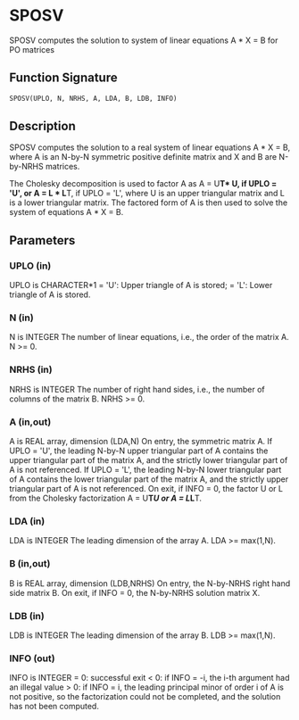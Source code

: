 # SPOSV

SPOSV computes the solution to system of linear equations A * X = B for PO matrices

## Function Signature

```fortran
SPOSV(UPLO, N, NRHS, A, LDA, B, LDB, INFO)
```

## Description


 SPOSV computes the solution to a real system of linear equations
    A * X = B,
 where A is an N-by-N symmetric positive definite matrix and X and B
 are N-by-NRHS matrices.

 The Cholesky decomposition is used to factor A as
    A = U**T* U,  if UPLO = 'U', or
    A = L * L**T,  if UPLO = 'L',
 where U is an upper triangular matrix and L is a lower triangular
 matrix.  The factored form of A is then used to solve the system of
 equations A * X = B.

## Parameters

### UPLO (in)

UPLO is CHARACTER*1 = 'U': Upper triangle of A is stored; = 'L': Lower triangle of A is stored.

### N (in)

N is INTEGER The number of linear equations, i.e., the order of the matrix A. N >= 0.

### NRHS (in)

NRHS is INTEGER The number of right hand sides, i.e., the number of columns of the matrix B. NRHS >= 0.

### A (in,out)

A is REAL array, dimension (LDA,N) On entry, the symmetric matrix A. If UPLO = 'U', the leading N-by-N upper triangular part of A contains the upper triangular part of the matrix A, and the strictly lower triangular part of A is not referenced. If UPLO = 'L', the leading N-by-N lower triangular part of A contains the lower triangular part of the matrix A, and the strictly upper triangular part of A is not referenced. On exit, if INFO = 0, the factor U or L from the Cholesky factorization A = U**T*U or A = L*L**T.

### LDA (in)

LDA is INTEGER The leading dimension of the array A. LDA >= max(1,N).

### B (in,out)

B is REAL array, dimension (LDB,NRHS) On entry, the N-by-NRHS right hand side matrix B. On exit, if INFO = 0, the N-by-NRHS solution matrix X.

### LDB (in)

LDB is INTEGER The leading dimension of the array B. LDB >= max(1,N).

### INFO (out)

INFO is INTEGER = 0: successful exit < 0: if INFO = -i, the i-th argument had an illegal value > 0: if INFO = i, the leading principal minor of order i of A is not positive, so the factorization could not be completed, and the solution has not been computed.

